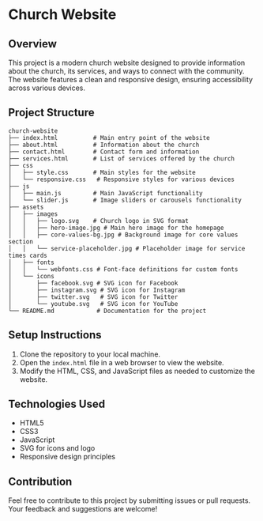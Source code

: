 # Church Website

## Overview
This project is a modern church website designed to provide information about the church, its services, and ways to connect with the community. The website features a clean and responsive design, ensuring accessibility across various devices.

## Project Structure
```
church-website
├── index.html          # Main entry point of the website
├── about.html          # Information about the church
├── contact.html        # Contact form and information
├── services.html       # List of services offered by the church
├── css
│   ├── style.css       # Main styles for the website
│   └── responsive.css   # Responsive styles for various devices
├── js
│   ├── main.js         # Main JavaScript functionality
│   └── slider.js       # Image sliders or carousels functionality
├── assets
│   ├── images
│   │   ├── logo.svg    # Church logo in SVG format
│   │   ├── hero-image.jpg # Main hero image for the homepage
│   │   ├── core-values-bg.jpg # Background image for core values section
│   │   └── service-placeholder.jpg # Placeholder image for service times cards
│   ├── fonts
│   │   └── webfonts.css # Font-face definitions for custom fonts
│   └── icons
│       ├── facebook.svg # SVG icon for Facebook
│       ├── instagram.svg # SVG icon for Instagram
│       ├── twitter.svg   # SVG icon for Twitter
│       └── youtube.svg   # SVG icon for YouTube
└── README.md            # Documentation for the project
```

## Setup Instructions
1. Clone the repository to your local machine.
2. Open the `index.html` file in a web browser to view the website.
3. Modify the HTML, CSS, and JavaScript files as needed to customize the website.

## Technologies Used
- HTML5
- CSS3
- JavaScript
- SVG for icons and logo
- Responsive design principles

## Contribution
Feel free to contribute to this project by submitting issues or pull requests. Your feedback and suggestions are welcome!